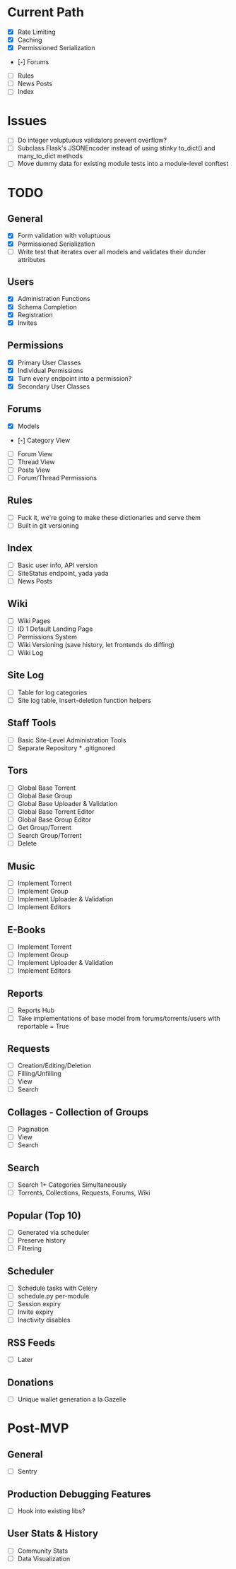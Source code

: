 # Current Path

- [x] Rate Limiting
- [x] Caching
- [x] Permissioned Serialization
- [-] Forums
- [ ] Rules
- [ ] News Posts
- [ ] Index

# Issues
- [ ] Do integer voluptuous validators prevent overflow?
- [ ] Subclass Flask's JSONEncoder instead of using stinky to_dict() and many_to_dict methods
- [ ] Move dummy data for existing module tests into a module-level conftest

# TODO

## General
- [x] Form validation with voluptuous
- [x] Permissioned Serialization
- [ ] Write test that iterates over all models and validates
their dunder attributes

## Users
- [x] Administration Functions
- [x] Schema Completion
- [x] Registration
- [x] Invites

## Permissions
- [x] Primary User Classes
- [x] Individual Permissions
- [x] Turn every endpoint into a permission?
- [x] Secondary User Classes

## Forums
- [x] Models
- [-] Category View
- [ ] Forum View
- [ ] Thread View
- [ ] Posts View
- [ ] Forum/Thread Permissions

## Rules
- [ ] Fuck it, we're going to make these dictionaries and serve them
- [ ] Built in git versioning

## Index
- [ ] Basic user info, API version
- [ ] SiteStatus endpoint, yada yada
- [ ] News Posts

## Wiki
- [ ] Wiki Pages
- [ ] ID 1 Default Landing Page
- [ ] Permissions System
- [ ] Wiki Versioning (save history, let frontends do diffing)
- [ ] Wiki Log

## Site Log
- [ ] Table for log categories
- [ ] Site log table, insert-deletion function helpers

## Staff Tools
- [ ] Basic Site-Level Administration Tools
- [ ] Separate Repository * .gitignored

## Tors
- [ ] Global Base Torrent
- [ ] Global Base Group
- [ ] Global Base Uploader & Validation
- [ ] Global Base Torrent Editor
- [ ] Global Base Group Editor
- [ ] Get Group/Torrent
- [ ] Search Group/Torrent
- [ ] Delete

## Music
- [ ] Implement Torrent
- [ ] Implement Group
- [ ] Implement Uploader & Validation
- [ ] Implement Editors

## E-Books
- [ ] Implement Torrent
- [ ] Implement Group
- [ ] Implement Uploader & Validation
- [ ] Implement Editors

## Reports
- [ ] Reports Hub
- [ ] Take implementations of base model from forums/torrents/users with reportable = True

## Requests
- [ ] Creation/Editing/Deletion
- [ ] Filling/Unfilling
- [ ] View
- [ ] Search

## Collages - Collection of Groups
- [ ] Pagination
- [ ] View
- [ ] Search

## Search
- [ ] Search 1+ Categories Simultaneously
- [ ] Torrents, Collections, Requests, Forums, Wiki

## Popular (Top 10)
- [ ] Generated via scheduler
- [ ] Preserve history
- [ ] Filtering

## Scheduler
- [ ] Schedule tasks with Celery
- [ ] schedule.py per-module
- [ ] Session expiry
- [ ] Invite expiry
- [ ] Inactivity disables

## RSS Feeds
- [ ] Later

## Donations
- [ ] Unique wallet generation a la Gazelle


# Post-MVP

## General
- [ ] Sentry

## Production Debugging Features
- [ ] Hook into existing libs?

## User Stats & History
- [ ] Community Stats
- [ ] Data Visualization
